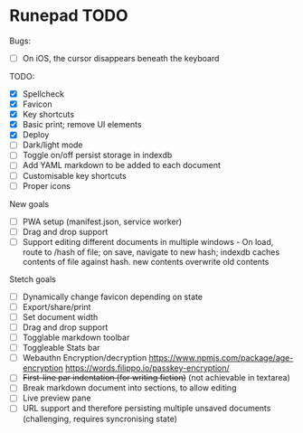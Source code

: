 # Runepad TODO

Bugs:

- [ ] On iOS, the cursor disappears beneath the keyboard

TODO:

- [x] Spellcheck
- [x] Favicon
- [x] Key shortcuts
- [x] Basic print; remove UI elements
- [x] Deploy
- [ ] Dark/light mode
- [ ] Toggle on/off persist storage in indexdb
- [ ] Add YAML markdown to be added to each document
- [ ] Customisable key shortcuts
- [ ] Proper icons

New goals

- [ ] PWA setup (manifest.json, service worker)
- [ ] Drag and drop support
- [ ] Support editing different documents in multiple windows - On load, route to /hash of file; on save, navigate to new hash; indexdb caches contents of file against hash. new contents overwrite old contents

Stetch goals

- [ ] Dynamically change favicon depending on state
- [ ] Export/share/print
- [ ] Set document width
- [ ] Drag and drop support
- [ ] Togglable markdown toolbar
- [ ] Toggleable Stats bar
- [ ] Webauthn Encryption/decryption https://www.npmjs.com/package/age-encryption https://words.filippo.io/passkey-encryption/
- [ ] ~~First-line par indentation (for writing fiction)~~ (not achievable in
      textarea)
- [ ] Break markdown document into sections, to allow editing
- [ ] Live preview pane
- [ ] URL support and therefore persisting multiple unsaved documents (challenging, requires syncronising state)
